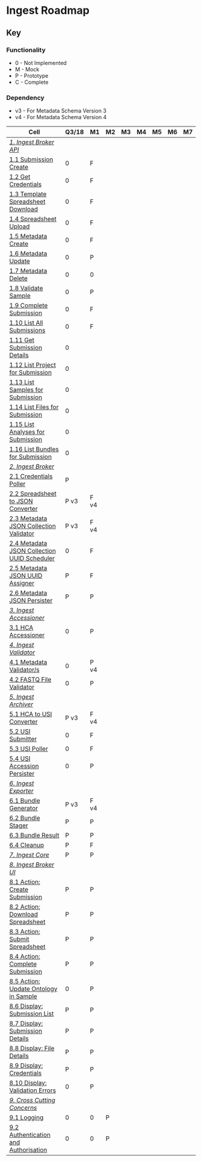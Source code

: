 # Ingest Roadmap

## Key
###  Functionality
* 0 - Not Implemented
* M - Mock
* P - Prototype
* C - Complete
### Dependency
* v3 - For Metadata Schema Version 3
* v4 - For Metadata Schema Version 4

|Cell|Q3/18|M1|M2|M3|M4|M5|M6|M7|
|----|--|--|--|--|--|--|--|--|
|_[1. Ingest Broker API](#1-ingest-broker-apihttpsgithubcomhumancellatlasingest-broker-api)_||
|[1.1 Submission Create](#11-submission-create)|0|F| | | | | | |
|[1.2 Get Credentials](#12-get-credentials)|0|F| | | | | | |
|[1.3 Template Spreadsheet Download](#13-template-spreadsheet-download)|0|F| | | | | | |
|[1.4 Spreadsheet Upload](#14-spreadsheet-upload)|0|F| | | | | | |
|[1.5 Metadata Create](#15-metadata-create)|0|F| | | | | | |
|[1.6 Metadata Update](#16-metadata-update)|0|P| | | | | | |
|[1.7 Metadata Delete](#17-metadata-delete)|0|0| | | | | | |
|[1.8 Validate Sample](#18-validate-sample)|0|P| | | | | | |
|[1.9 Complete Submission](#19-complete-submission)|0|F| | | | | | |
|[1.10 List All Submissions](#110-list-all-submissions)|0|F| | | | | | |
|[1.11 Get Submission Details](#111-get-submission-details)|0| | | | | | | |
|[1.12 List Project for Submission](#112-list-project-for-submission)|0| | | | | | | |
|[1.13 List Samples for Submission](#113-list-samples-for-submission)|0| | | | | | | |
|[1.14 List Files for Submission](#114-list-files-for-submission)|0| | | | | | | |
|[1.15 List Analyses for Submission](#115-list-analyses-for-submission)|0| | | | | | | |
|[1.16 List Bundles for Submission](#116-list-bundles-for-submission)|0| | | | | | | |
|_[2. Ingest Broker](#2-ingest-brokerhttpsgithubcomhumancellatlasingest-broker)_| | | | | | | |
|[2.1 Credentials Poller](#21-credentials-poller)|P| | | | | | | |
|[2.2 Spreadsheet to JSON Converter](#22-spreadsheet-to-json-converter)|P v3|F v4| | | | | | |
|[2.3 Metadata JSON Collection Validator](#23-metadata-json-collection-validator)|P v3|F v4 | | | | | | |
|[2.4 Metadata JSON Collection UUID Scheduler](#24-metadata-json-collection-uuid-scheduler)|0|F | | | | | | |
|[2.5 Metadata JSON UUID Assigner](#25-metadata-json-uuid-assigner)|P|F| | | | | | |
|[2.6 Metadata JSON Persister](#26-metadata-json-persister)|P|P| | | | | | |
|_[3. Ingest Accessioner](#3-ingest-accessionerhttpsgithubcomhumancellatlasingest-accessioner)_| | | | | | | |
|[3.1 HCA Accessioner](#31-hca-accessioner)|0|P| | | | | | |
|_[4. Ingest Validator](#4-ingest-validatorhttpsgithubcomhumancellatlasingest-validator)_| | | | | | | |
|[4.1 Metadata Validator/s](#41-metadata-validators)|0|P v4| | | | | | |
|[4.2 FASTQ File Validator](#42-fastq-file-validator)|0|P| | | | | | |
|_[5. Ingest Archiver](#5-ingest-archiverhttpsgithubcomhumancellatlasingest-archiver)_| | | | | | | |
|[5.1 HCA to USI Converter](#51-hca-to-usi-converterhttpsgithubcomhumancellatlasingest-archiverblobmasterarchiverconverterpy)|P v3|F v4| | | | | | |
|[5.2 USI Submitter](#52-usi-submitter)|0|F| | | | | | |
|[5.3 USI Poller](#53-usi-poller)|0|F| | | | | | |
|[5.4 USI Accession Persister](#54-usi-accession-persister)|0|P| | | | | | |
|_[6. Ingest Exporter](#6-ingest-exporterhttpsgithubcomhumancellatlasingest-exporter)_| | | | | | | |
|[6.1 Bundle Generator](#61-bundle-generator)|P v3|F v4| | | | | | |
|[6.2 Bundle Stager](#62-bundle-stager)|P|P| | | | | | |
|[6.3 Bundle Result](#63-bundle-result)|P|P| | | | | | |
|[6.4 Cleanup](#64-cleanup)|P|F| | | | | | |
|_[7. Ingest Core](#7-ingest-core)_|P|P| | | | | | |
|_[8. Ingest Broker UI](#8-ingest-broker-ui)_| | | | | | | |
|[8.1 Action: Create Submission](#81-action-create-submission)|P|P| | | | | | |
|[8.2 Action: Download Spreadsheet](#82-action-download-spreadsheet)|P|P| | | | | | |
|[8.3 Action: Submit Spreadsheet](#83-action-submit-spreadsheet)|P|P| | | | | | |
|[8.4 Action: Complete Submission](#84-action-complete-submission)|P|P| | | | | | |
|[8.5 Action: Update Ontology in Sample](#85-action-update-ontology-in-sample)|0|P| | | | | | |
|[8.6 Display: Submission List](#86-display-submission-list)|P|P| | | | | | |
|[8.7 Display: Submission Details](#87-display-submission-details)|P|P| | | | | | |
|[8.8 Display: File Details](#88-display-file-details)|P|P| | | | | | |
|[8.9 Display: Credentials](#89-display-credentials)|P|P| | | | | | |
|[8.10 Display: Validation Errors](#810-display-validation-errors)|0|P| | | | | | |
|_[9. Cross Cutting Concerns](#9-cross-cutting-concerns)_||
|[9.1 Logging](#91-logging)|0|0|P| | | | | |
|[9.2 Authentication and Authorisation](#92-authentication-and-authorisation)|0|0|P|| | | | | |  
